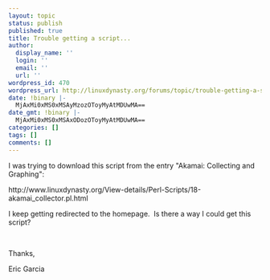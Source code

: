 ```yaml
---
layout: topic
status: publish
published: true
title: Trouble getting a script...
author:
  display_name: ''
  login: ''
  email: ''
  url: ''
wordpress_id: 470
wordpress_url: http://linuxdynasty.org/forums/topic/trouble-getting-a-script/
date: !binary |-
  MjAxMi0xMS0xMSAyMzozOToyMyAtMDUwMA==
date_gmt: !binary |-
  MjAxMi0xMS0xMSAxODozOToyMyAtMDUwMA==
categories: []
tags: []
comments: []
---
```

<p>I was trying to download this script from the entry "Akamai: Collecting and Graphing":</p>
<p>http://www.linuxdynasty.org/View-details/Perl-Scripts/18-akamai_collector.pl.html</p>
<p>I keep getting redirected to the homepage.  Is there a way I could get this script?</p>
<p>&nbsp;</p>
<p>Thanks,</p>
<p>Eric Garcia</p>
